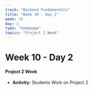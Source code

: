```yaml
---
track: "Backend Fundamentals"
title: "Week 10 - Day 2"
week: 10
day: 2
type: "homepage"
topics: "Project 2 Week"
---
```



# Week 10 - Day 2

#### Project 2 Week

- **Activity:** Students Work on Project 2




